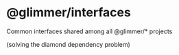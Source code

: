 # @glimmer/interfaces


Common interfaces shared among all @glimmer/* projects

(solving the diamond dependency problem)
